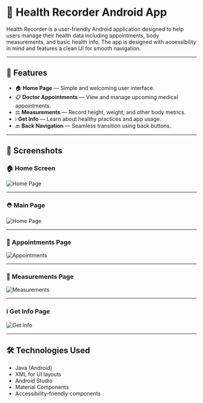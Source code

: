 # 📱 Health Recorder Android App

Health Recorder is a user-friendly Android application designed to help users manage their health data including appointments, body measurements, and basic health info. The app is designed with accessibility in mind and features a clean UI for smooth navigation.

---

## 📌 Features

- 🏠 **Home Page** — Simple and welcoming user interface.
- 📋 **Doctor Appointments** — View and manage upcoming medical appointments.
- ⚖️ **Measurements** — Record height, weight, and other body metrics.
- ℹ️ **Get Info** — Learn about healthy practices and app usage.
- 🔙 **Back Navigation** — Seamless transition using back buttons.

---

## 📸 Screenshots

### 🏠 Home Screen
![Home Page](images/home_page.png)

---

### ⛑️ Main Page
![Home Page](images/main_page.png)

---

### 📅 Appointments Page
![Appointments](images/appointments_page.png)

---

### 📐 Measurements Page
![Measurements](images/measurements_page.png)

---

### ℹ️ Get Info Page
![Get Info](images/get_info_page.png)

---

## 🛠️ Technologies Used

- Java (Android)
- XML for UI layouts
- Android Studio
- Material Components
- Accessibility-friendly components
